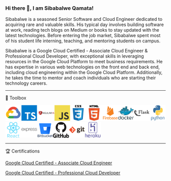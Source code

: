 ### Hi there 👋, I am Sibabalwe Qamata!

Sibabalwe is a seasoned Senior Software and Cloud Engineer dedicated to acquiring rare and valuable skills. His typical day involves building software at work, reading tech blogs on Medium or books to stay updated with the latest technologies. Before entering the job market, Sibabalwe spent most of his student life interning, teaching, and mentoring students on campus.

Sibabalwe is a Google Cloud Certified - Associate Cloud Engineer & Professional Cloud Developer, with exceptional skills in leveraging resources in the Google Cloud Platform to meet business requirements. He has expertise in various web technologies on the front end and back end, including cloud engineering within the Google Cloud Platform. Additionally, he takes the time to mentor and coach individuals who are starting their technology careers.

---
🧰 Toolbox

<img src="https://github.com/devicons/devicon/blob/master/icons/googlecloud/googlecloud-original.svg" alt="GCP" width="50" height="50" /><img src="https://github.com/devicons/devicon/blob/master/icons/typescript/typescript-original.svg" alt="Typescript" width="50" height="50" /> <img src="https://github.com/devicons/devicon/blob/master/icons/angularjs/angularjs-original-wordmark.svg" alt="AngularJS" width="50" height="50" /><img src="https://github.com/devicons/devicon/blob/master/icons/javascript/javascript-original.svg" alt="Javascript" width="50" height="50" /><img src="https://github.com/devicons/devicon/blob/master/icons/css3/css3-original-wordmark.svg" alt="CSS3" width="50" height="50" /><img src="https://github.com/devicons/devicon/blob/master/icons/html5/html5-original-wordmark.svg" alt="HTML5" width="50" height="50" /><img src="https://github.com/devicons/devicon/blob/master/icons/firebase/firebase-plain-wordmark.svg" alt="Firebase" width="50" height="50" /><img src="https://github.com/devicons/devicon/blob/master/icons/docker/docker-original-wordmark.svg" alt="Docker" width="50" height="50" /><img src="https://github.com/devicons/devicon/blob/master/icons/flask/flask-original-wordmark.svg" alt="Flask" width="50" height="50" /><img src="https://github.com/devicons/devicon/blob/master/icons/python/python-original-wordmark.svg" alt="Python" width="50" height="50" /><img src="https://github.com/devicons/devicon/blob/master/icons/react/react-original-wordmark.svg" alt="React" width="50" height="50" /><img src="https://github.com/devicons/devicon/blob/master/icons/express/express-original-wordmark.svg" alt="Express" width="50" height="50" /><img src="https://github.com/devicons/devicon/blob/master/icons/bitbucket/bitbucket-original-wordmark.svg" alt="Bitbucket" width="50" height="50" /><img src="https://github.com/devicons/devicon/blob/master/icons/github/github-original-wordmark.svg" alt="Github" width="50" height="50" /><img src="https://github.com/devicons/devicon/blob/master/icons/git/git-original-wordmark.svg" alt="Git" width="50" height="50" /><img src="https://github.com/devicons/devicon/blob/master/icons/heroku/heroku-original-wordmark.svg" alt="Heroku" width="50" height="50">


---
🏆 Certifications

[Google Cloud Certified - Associate Cloud Engineer](https://www.credential.net/9838aff3-edc1-4cfc-9a72-69fd205411e4?key=51acb856acf5ae6b6d4a9f31ab1dcf64b76713e4f51b85cb432dcddc9a7fb835)

[Google Cloud Certified - Professional Cloud Developer](https://www.credential.net/5ac28131-a69c-4b28-9424-ac890fc65f69?key=38954d09442a85108361927d5adafa175f462ad3917c93ae53040ad0f8a9e421)




